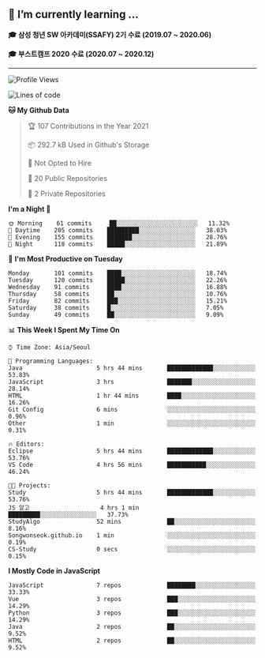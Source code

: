 ## 🌱 I’m currently learning ...

**🎓 삼성 청년 SW 아카데미(SSAFY) 2기 수료 (2019.07 ~ 2020.06)**

**🎓 부스트캠프 2020 수료 (2020.07 ~ 2020.12)**
 
-----

<!--START_SECTION:waka-->
![Profile Views](http://img.shields.io/badge/Profile%20Views-6-blue)

![Lines of code](https://img.shields.io/badge/From%20Hello%20World%20I%27ve%20Written-2.9%20million%20lines%20of%20code-blue)

**🐱 My Github Data** 

> 🏆 107 Contributions in the Year 2021
 > 
> 📦 292.7 kB Used in Github's Storage 
 > 
> 🚫 Not Opted to Hire
 > 
> 📜 20 Public Repositories 
 > 
> 🔑 2 Private Repositories  
 > 
**I'm a Night 🦉** 

```text
🌞 Morning    61 commits     ██░░░░░░░░░░░░░░░░░░░░░░░   11.32% 
🌆 Daytime    205 commits    █████████░░░░░░░░░░░░░░░░   38.03% 
🌃 Evening    155 commits    ███████░░░░░░░░░░░░░░░░░░   28.76% 
🌙 Night      118 commits    █████░░░░░░░░░░░░░░░░░░░░   21.89%

```
📅 **I'm Most Productive on Tuesday** 

```text
Monday       101 commits    ████░░░░░░░░░░░░░░░░░░░░░   18.74% 
Tuesday      120 commits    █████░░░░░░░░░░░░░░░░░░░░   22.26% 
Wednesday    91 commits     ████░░░░░░░░░░░░░░░░░░░░░   16.88% 
Thursday     58 commits     ██░░░░░░░░░░░░░░░░░░░░░░░   10.76% 
Friday       82 commits     ███░░░░░░░░░░░░░░░░░░░░░░   15.21% 
Saturday     38 commits     █░░░░░░░░░░░░░░░░░░░░░░░░   7.05% 
Sunday       49 commits     ██░░░░░░░░░░░░░░░░░░░░░░░   9.09%

```


📊 **This Week I Spent My Time On** 

```text
⌚︎ Time Zone: Asia/Seoul

💬 Programming Languages: 
Java                     5 hrs 44 mins       █████████████░░░░░░░░░░░░   53.83% 
JavaScript               3 hrs               ███████░░░░░░░░░░░░░░░░░░   28.14% 
HTML                     1 hr 44 mins        ████░░░░░░░░░░░░░░░░░░░░░   16.26% 
Git Config               6 mins              ░░░░░░░░░░░░░░░░░░░░░░░░░   0.96% 
Other                    1 min               ░░░░░░░░░░░░░░░░░░░░░░░░░   0.31%

🔥 Editors: 
Eclipse                  5 hrs 44 mins       █████████████░░░░░░░░░░░░   53.76% 
VS Code                  4 hrs 56 mins       ███████████░░░░░░░░░░░░░░   46.24%

🐱‍💻 Projects: 
Study                    5 hrs 44 mins       █████████████░░░░░░░░░░░░   53.76% 
JS 알고                    4 hrs 1 min         █████████░░░░░░░░░░░░░░░░   37.73% 
StudyAlgo                52 mins             ██░░░░░░░░░░░░░░░░░░░░░░░   8.16% 
Songwonseok.github.io    1 min               ░░░░░░░░░░░░░░░░░░░░░░░░░   0.19% 
CS-Study                 0 secs              ░░░░░░░░░░░░░░░░░░░░░░░░░   0.15%

```

**I Mostly Code in JavaScript** 

```text
JavaScript               7 repos             ████████░░░░░░░░░░░░░░░░░   33.33% 
Vue                      3 repos             ███░░░░░░░░░░░░░░░░░░░░░░   14.29% 
Python                   3 repos             ███░░░░░░░░░░░░░░░░░░░░░░   14.29% 
Java                     2 repos             ██░░░░░░░░░░░░░░░░░░░░░░░   9.52% 
HTML                     2 repos             ██░░░░░░░░░░░░░░░░░░░░░░░   9.52%

```



<!--END_SECTION:waka-->
